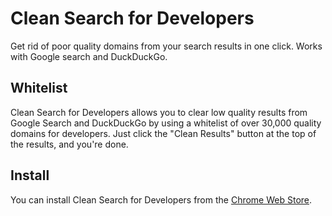 # Clean Search for Developers
Get rid of poor quality domains from your search results in one click. Works with Google search and DuckDuckGo.


## Whitelist
Clean Search for Developers allows you to clear low quality results from Google Search and DuckDuckGo by using a whitelist of over 30,000 quality domains for developers.
Just click the "Clean Results" button at the top of the results, and you're done.


## Install
You can install Clean Search for Developers from the [Chrome Web Store](https://chrome.google.com/webstore/detail/clean-search-for-develope/depgjkcgonlfobgeiihbopimhpmcfadh).
